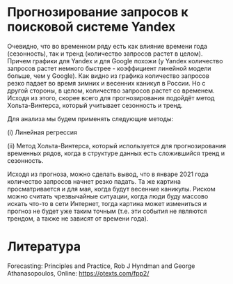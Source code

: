 # Прогнозирование запросов к поисковой системе Yandex

Очевидно, что во временном ряду есть как влияние времени года (сезонность), так и тренд (количество запросов
растет в целом). Причем графики для Yandex и для Google похожи (у Yandex количество запросов растет немного 
быстрее - коэффициент линейной модели больше, чем у Google). Как видно из графика количество запросов резко падает 
во время зимних и весенних каникул в России. Но с другой стороны, в целом, количество запросов растет со 
временем. Исходя из этого, скорее всего для прогнозирования подойдёт метод Хольта-Винтерса, который учитывает 
сезонность и тренд.

Для анализа мы будем применять следующие методы:

(i) Линейная регрессия

(ii) Метод Хольта-Винтерса, который используется для прогнозирования временных рядов, когда в структуре данных 
есть сложившийся тренд и сезонность.

Исходя из прогноза, можно сделать вывод, что в январе 2021 года количество запросов начнет резко падать. Та же 
картина просматривается и для мая, когда будут весенние каникулы. Риском можно считать чрезвычайные ситуации,
когда люди буду массово искать что-то в сети Интернет, тогда картина может измениться и прогноз не будет уже 
таким точным (т.е. эти события не являются трендом, а также не зависят от времени года).

# Литература

Forecasting: Principles and Practice, Rob J Hyndman and George Athanasopoulos, Online: https://otexts.com/fpp2/
